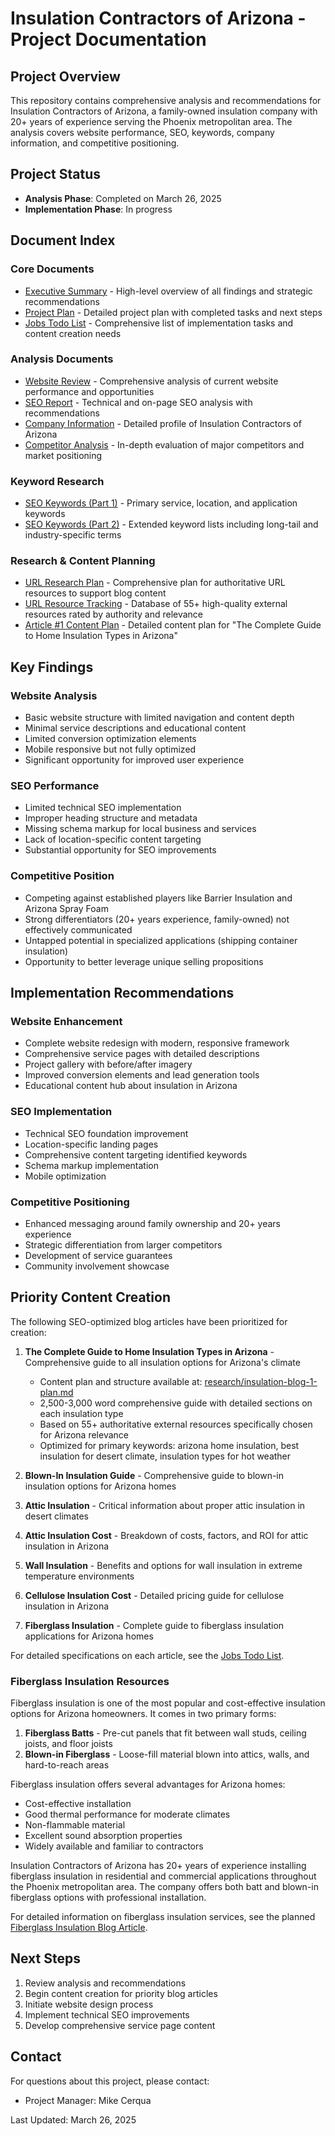 # Insulation Contractors of Arizona - Project Documentation

## Project Overview
This repository contains comprehensive analysis and recommendations for Insulation Contractors of Arizona, a family-owned insulation company with 20+ years of experience serving the Phoenix metropolitan area. The analysis covers website performance, SEO, keywords, company information, and competitive positioning.

## Project Status
- **Analysis Phase**: Completed on March 26, 2025
- **Implementation Phase**: In progress

## Document Index

### Core Documents
- [Executive Summary](executive_summary.md) - High-level overview of all findings and strategic recommendations
- [Project Plan](project_plan.md) - Detailed project plan with completed tasks and next steps
- [Jobs Todo List](jobs_todo_list.md) - Comprehensive list of implementation tasks and content creation needs

### Analysis Documents
- [Website Review](website_review.md) - Comprehensive analysis of current website performance and opportunities
- [SEO Report](seo_report.md) - Technical and on-page SEO analysis with recommendations
- [Company Information](company_information.md) - Detailed profile of Insulation Contractors of Arizona
- [Competitor Analysis](competitor_analysis.md) - In-depth evaluation of major competitors and market positioning

### Keyword Research
- [SEO Keywords (Part 1)](seo_keywords.md) - Primary service, location, and application keywords
- [SEO Keywords (Part 2)](seo_keywords_part2.md) - Extended keyword lists including long-tail and industry-specific terms

### Research & Content Planning
- [URL Research Plan](research/insulation-arizona-research-plan.md) - Comprehensive plan for authoritative URL resources to support blog content
- [URL Resource Tracking](research/insulation-resource-tracking.md) - Database of 55+ high-quality external resources rated by authority and relevance
- [Article #1 Content Plan](research/insulation-blog-1-plan.md) - Detailed content plan for "The Complete Guide to Home Insulation Types in Arizona"

## Key Findings

### Website Analysis
- Basic website structure with limited navigation and content depth
- Minimal service descriptions and educational content
- Limited conversion optimization elements
- Mobile responsive but not fully optimized
- Significant opportunity for improved user experience

### SEO Performance
- Limited technical SEO implementation
- Improper heading structure and metadata
- Missing schema markup for local business and services
- Lack of location-specific content targeting
- Substantial opportunity for SEO improvements

### Competitive Position
- Competing against established players like Barrier Insulation and Arizona Spray Foam
- Strong differentiators (20+ years experience, family-owned) not effectively communicated
- Untapped potential in specialized applications (shipping container insulation)
- Opportunity to better leverage unique selling propositions

## Implementation Recommendations

### Website Enhancement
- Complete website redesign with modern, responsive framework
- Comprehensive service pages with detailed descriptions
- Project gallery with before/after imagery
- Improved conversion elements and lead generation tools
- Educational content hub about insulation in Arizona

### SEO Implementation
- Technical SEO foundation improvement
- Location-specific landing pages
- Comprehensive content targeting identified keywords
- Schema markup implementation
- Mobile optimization

### Competitive Positioning
- Enhanced messaging around family ownership and 20+ years experience
- Strategic differentiation from larger competitors
- Development of service guarantees
- Community involvement showcase

## Priority Content Creation

The following SEO-optimized blog articles have been prioritized for creation:

1. **The Complete Guide to Home Insulation Types in Arizona** - Comprehensive guide to all insulation options for Arizona's climate
   * Content plan and structure available at: [research/insulation-blog-1-plan.md](research/insulation-blog-1-plan.md)
   * 2,500-3,000 word comprehensive guide with detailed sections on each insulation type
   * Based on 55+ authoritative external resources specifically chosen for Arizona relevance
   * Optimized for primary keywords: arizona home insulation, best insulation for desert climate, insulation types for hot weather

2. **Blown-In Insulation Guide** - Comprehensive guide to blown-in insulation options for Arizona homes
3. **Attic Insulation** - Critical information about proper attic insulation in desert climates
4. **Attic Insulation Cost** - Breakdown of costs, factors, and ROI for attic insulation in Arizona
5. **Wall Insulation** - Benefits and options for wall insulation in extreme temperature environments
6. **Cellulose Insulation Cost** - Detailed pricing guide for cellulose insulation in Arizona
7. **Fiberglass Insulation** - Complete guide to fiberglass insulation applications for Arizona homes

For detailed specifications on each article, see the [Jobs Todo List](jobs_todo_list.md#seo-optimized-blog-articles).

### Fiberglass Insulation Resources

Fiberglass insulation is one of the most popular and cost-effective insulation options for Arizona homeowners. It comes in two primary forms:

1. **Fiberglass Batts** - Pre-cut panels that fit between wall studs, ceiling joists, and floor joists
2. **Blown-in Fiberglass** - Loose-fill material blown into attics, walls, and hard-to-reach areas

Fiberglass insulation offers several advantages for Arizona homes:
- Cost-effective installation
- Good thermal performance for moderate climates
- Non-flammable material
- Excellent sound absorption properties
- Widely available and familiar to contractors

Insulation Contractors of Arizona has 20+ years of experience installing fiberglass insulation in residential and commercial applications throughout the Phoenix metropolitan area. The company offers both batt and blown-in fiberglass options with professional installation.

For detailed information on fiberglass insulation services, see the planned [Fiberglass Insulation Blog Article](jobs_todo_list.md#seo-optimized-blog-articles).

## Next Steps
1. Review analysis and recommendations
2. Begin content creation for priority blog articles
3. Initiate website design process
4. Implement technical SEO improvements
5. Develop comprehensive service page content

## Contact
For questions about this project, please contact:
- Project Manager: Mike Cerqua

Last Updated: March 26, 2025